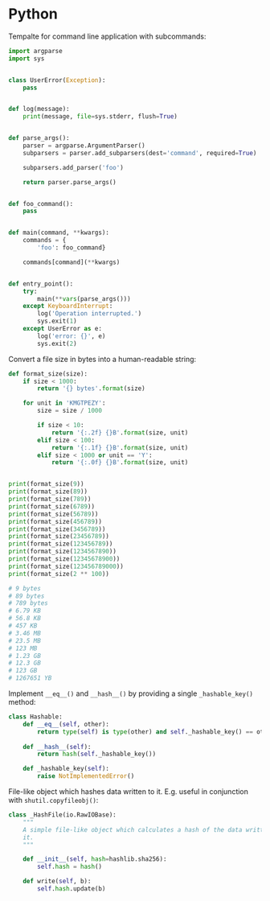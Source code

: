 # Python

Tempalte for command line application with subcommands:

```python
import argparse
import sys


class UserError(Exception):
    pass


def log(message):
    print(message, file=sys.stderr, flush=True)


def parse_args():
    parser = argparse.ArgumentParser()
    subparsers = parser.add_subparsers(dest='command', required=True)

    subparsers.add_parser('foo')

    return parser.parse_args()


def foo_command():
    pass


def main(command, **kwargs):
    commands = {
        'foo': foo_command}

    commands[command](**kwargs)


def entry_point():
    try:
        main(**vars(parse_args()))
    except KeyboardInterrupt:
        log('Operation interrupted.')
        sys.exit(1)
    except UserError as e:
        log('error: {}', e)
        sys.exit(2)
```

Convert a file size in bytes into a human-readable string:

```python
def format_size(size):
    if size < 1000:
        return '{} bytes'.format(size)

    for unit in 'KMGTPEZY':
        size = size / 1000

        if size < 10:
            return '{:.2f} {}B'.format(size, unit)
        elif size < 100:
            return '{:.1f} {}B'.format(size, unit)
        elif size < 1000 or unit == 'Y':
            return '{:.0f} {}B'.format(size, unit)


print(format_size(9))
print(format_size(89))
print(format_size(789))
print(format_size(6789))
print(format_size(56789))
print(format_size(456789))
print(format_size(3456789))
print(format_size(23456789))
print(format_size(123456789))
print(format_size(1234567890))
print(format_size(12345678900))
print(format_size(123456789000))
print(format_size(2 ** 100))

# 9 bytes
# 89 bytes
# 789 bytes
# 6.79 KB
# 56.8 KB
# 457 KB
# 3.46 MB
# 23.5 MB
# 123 MB
# 1.23 GB
# 12.3 GB
# 123 GB
# 1267651 YB
```

Implement `__eq__()` and `__hash__()` by providing a single `_hashable_key()` method:

```python
class Hashable:
    def __eq__(self, other):
        return type(self) is type(other) and self._hashable_key() == other._hashable_key()
    
    def __hash__(self):
        return hash(self._hashable_key())

    def _hashable_key(self):
        raise NotImplementedError()
```

File-like object which hashes data written to it. E.g. useful in conjunction with `shutil.copyfileobj()`:

```python
class _HashFile(io.RawIOBase):
    """
    A simple file-like object which calculates a hash of the data written to
    it.
    """

    def __init__(self, hash=hashlib.sha256):
        self.hash = hash()

    def write(self, b):
        self.hash.update(b)
```
